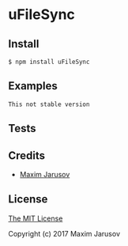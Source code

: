 # uFileSync

## Install
	$ npm install uFileSync

## Examples
    This not stable version

## Tests


## Credits

  - [Maxim Jarusov](http://github.com/l0gd0g)

## License

[The MIT License](http://opensource.org/licenses/MIT)

Copyright (c) 2017 Maxim Jarusov